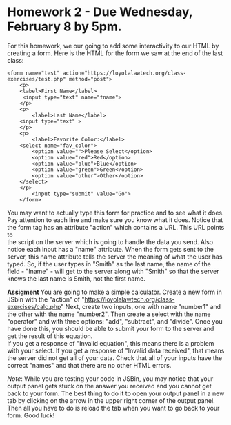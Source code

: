 # Homework 2 - Due Wednesday, February 8 by 5pm.

For this homework, we our going to add some interactivity to our HTML by 
creating a form. Here is the HTML for the form we saw at the end of the last 
class:
```
<form name="test" action="https://loyolalawtech.org/class-exercises/test.php" method="post">
    <p>
    <label>First Name</label>
     <input type="text" name="fname">
    </p>
    <p>
        <label>Last Name</label>
    <input type="text" >
    </p>
    <p>
        <label>Favorite Color:</label>
    <select name="fav_color">
        <option value="">Please Select</option>
        <option value="red">Red</option>
        <option value="blue">Blue</option>
        <option value="green">Green</option>
        <option value="other">Other</option>
    </select>
    </p>
        <input type="submit" value="Go">
    </form>
```

You may want to actually type this form for practice and to see what it does.  
Pay attention to each line and make sure you know what it does. Notice that the 
form tag has an attribute "action" which contains a URL. This URL points to  
the script on the server which is going to handle the data you send. Also 
notice each input has a "name" attribute.  When the form gets sent to the 
server, this name attribute tells the server the meaning of what the user 
has typed. So, if the user types in "Smith" as the last name, the name of the 
field - "lname" - will get to the server along with "Smith" so that the server 
knows the last name is Smith, not the first name.

**Assigment** You are going to make a simple calculator. Create a new form in 
JSbin with the "action" of "https://loyolalawtech.org/class-exercises/calc.php" 
Next, create two inputs, one with name "number1" and the other with the name 
"number2".  Then create a select with the name "operator" and  with three 
options: "add", "subtract", and "divide". Once you have done this, you should 
be able to submit your form to the server and get the result of this equation.  
If you get a response of "Invalid equation", this means there is a problem with 
your select. If you get a response of "Invalid data received", that means the 
server did not get all of your data. Check that all of your inputs have the 
correct "names" and that there are no other HTML errors.

*Note*: While you are testing your code in JSBin, you may notice that your output
panel gets stuck on the answer you received and you cannot get back to your form. 
The best thing to do it to open your output panel in a new tab by clicking on the
arrow in the upper right corner of the output panel. Then all you have to do is
reload the tab when you want to go back to your form. Good luck!
